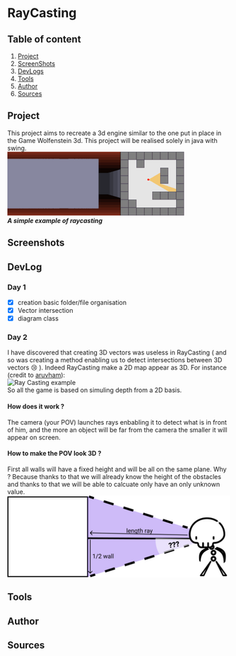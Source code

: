 # RayCasting #
## Table of content ##
1. [Project]()
2. [ScreenShots]()
3. [DevLogs]()
4. [Tools]()
5. [Author]()
6. [Sources]()
## Project ##
This project aims to recreate a 3d engine similar to the one put in place in the Game Wolfenstein 3d. This project will be realised solely in java with swing.  
![Ray Casting exaple from Wikipedia](https://github.com/LEBOCQTitouan/RayCasting/blob/main/img/readme/rayCastingExample.gif)  
***A simple example of raycasting***
## Screenshots ##
## DevLog ##
### Day 1 ###
- [x] creation basic folder/file organisation
- [x] Vector intersection
- [x] diagram class
### Day 2 ###
I have discovered that creating 3D vectors was useless in RayCasting ( and so was creating a method enabling us to detect intersections between 3D vectors 😢 ).
Indeed RayCasting make a 2D map appear as 3D. For instance (credit to [aruvham](https://github.com/aruvham)):  
![Ray Casting example](https://www.google.com/url?sa=i&url=https%3A%2F%2Fgithub.com%2Faruvham%2Fjavascript-ray-casting&psig=AOvVaw0xux3MPrLIQ-1lUm_Q1d5n&ust=1611856411140000&source=images&cd=vfe&ved=0CAIQjRxqFwoTCPjrx5vXvO4CFQAAAAAdAAAAABAD)  
So all the game is based on simuling depth from a 2D basis.
#### How does it work ? ####
The camera (your POV) launches rays enbabling it to detect what is in front of him, and the more an object will be far from the camera the smaller it will appear on screen.
#### How to make the POV look 3D ? ####
First all walls will have a fixed height and will be all on the same plane. Why ? Because thanks to that we will already know the height of the obstacles and thanks to that we will be able to calcuate only have an only unknown value.  
![Raycasting Demo](https://github.com/LEBOCQTitouan/RayCasting/blob/main/img/readme/RaycastingDemo.png)
## Tools ##
## Author ##
## Sources ##
